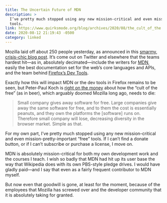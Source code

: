 ```yaml
---
title: The Uncertain Future of MDN
description: >
  I’ve pretty much stopped using any new mission-critical and even mission-pretty-important “free”
  tools.
link: https://www.quirksmode.org/blog/archives/2020/08/the_cult_of_the.html
date: 2020-08-12 21:19:43 -0500
category: linked
---
```


Mozilla laid off about 250 people yesterday, as announced in this
[smarmy, crisis-chic blog post](https://blog.mozilla.org/blog/2020/08/11/changing-world-changing-mozilla/).
It’s come out on Twitter and elsewhere that the teams hardest hit—as in, absolutely
decimated—include the writers for [MDN](https://developer.mozilla.org/en-US/), easily the best
documentation set for the web’s core languages and APIs, and the team behind
[Firefox’s Dev Tools](https://developer.mozilla.org/en-US/docs/Tools).

Exactly how this will impact MDN or the dev tools in Firefox remains to be seen, but Peter-Paul Koch
is [right on the money](https://www.quirksmode.org/blog/archives/2020/08/the_cult_of_the.html) about
how the “cult of the free” (as in beer), which arguably doomed Mozilla long ago, needs to die:

> Small company gives away software for free. Large companies give away the same software for free,
> and to them the cost is essentially peanuts, and they own the platforms the [software] runs on.
> Therefore small company will lose, decreasing diversity in the browser market. Simple as that.

For my own part, I’ve pretty much stopped using any new mission-critical and even
mission-pretty-important “free” tools. If I can’t find a donate button, or if I can’t subscribe or
purchase a license, I move on.

MDN is absolutely mission-critical for both my own development work and the courses I teach. I wish
so badly that MDN had hit up its user base the way that Wikipedia does with its own PBS-style pledge
drives. I would have gladly paid—and I say that even as a fairly frequent contributor to MDN myself.

But now even that goodwill is gone, at least for the moment, because of the employees that Mozilla
has screwed over and the developer community that it is absolutely taking for granted.
